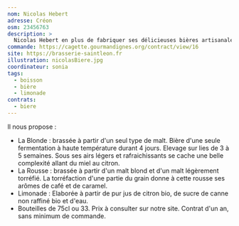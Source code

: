 ```yaml
---
nom: Nicolas Hebert
adresse: Créon
osm: 23456763
description: >
  Nicolas Hebert en plus de fabriquer ses délicieuses bières artisanales, cultive son propre orge sur 8 hectares de terre, c'est ce qui fait aujourd'hui l'originalité de la Brasserie Saint-Léon à Creon.
commande: https://cagette.gourmandignes.org/contract/view/16
site: https://brasserie-saintleon.fr
illustration: nicolasBiere.jpg
coordinateur: sonia
tags:
  - boisson
  - bière
  - limonade
contrats: 
  - biere
---
```

Il nous propose :

* La Blonde : brassée à partir d'un seul type de malt. Bière d'une seule fermentation à haute température durant 4 jours. Elevage sur lies de 3 à 5 semaines. Sous ses airs légers et rafraichissants se cache une belle complexité allant du miel au citron.
* La Rousse : brassée à partir d'un malt blond et d'un malt légèrement torréfié. La torréfaction d'une partie du grain donne à cette rousse ses arômes de café et de caramel.
* Limonade : Elaborée à partir de pur jus de citron bio, de sucre de canne non raffiné bio et d'eau.
* Bouteilles de 75cl ou 33. Prix à consulter sur notre site. Contrat d'un an, sans minimum de commande.

